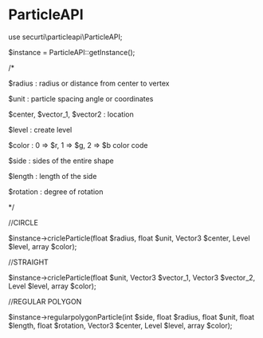 # ParticleAPI


use securti\particleapi\ParticleAPI;


$instance = ParticleAPI::getInstance();


/*

 $radius : radius or distance from center to vertex

 $unit : particle spacing angle or coordinates

 $center, $vector_1, $vector2 : location

 $level : create level

 $color : 0 => $r, 1 => $g, 2 => $b color code

 $side : sides of the entire shape

 $length : length of the side

 $rotation : degree of rotation

*/


//CIRCLE

$instance->cricleParticle(float $radius, float $unit, Vector3 $center, Level $level, array $color);


//STRAIGHT

$instance->cricleParticle(float $unit, Vector3 $vector_1, Vector3 $vector_2, Level $level, array $color);


//REGULAR POLYGON

$instance->regularpolygonParticle(int $side, float $radius, float $unit, float $length, float $rotation, Vector3 $center, Level $level, array $color);
